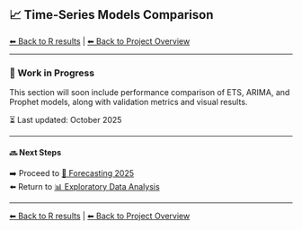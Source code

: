 ## 📈 Time-Series Models Comparison

 [⬅ Back to R results](README.md) | [⬅ Back to Project Overview](../README.md)

---

### 🧩 Work in Progress
This section will soon include performance comparison of ETS, ARIMA, and Prophet models,
along with validation metrics and visual results.

⏳ Last updated: October 2025

---

#### 🔜 Next Steps  
➡️ Proceed to [🔮 Forecasting 2025](Forecast.md)  
⬅️ Return to [📊 Exploratory Data Analysis](EDA.md)  

---

[⬅ Back to R results](README.md) | [⬅ Back to Project Overview](../README.md)
